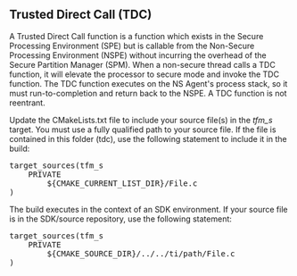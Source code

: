 ## Trusted Direct Call (TDC)

A Trusted Direct Call function is a function which exists in the Secure
Processing Environment (SPE) but is callable from the Non-Secure Processing
Environment (NSPE) without incurring the overhead of the Secure Partition
Manager (SPM). When a non-secure thread calls a TDC function, it will elevate
the processor to secure mode and invoke the TDC function. The TDC function
executes on the NS Agent's process stack, so it must run-to-completion and
return back to the NSPE. A TDC function is not reentrant.

Update the CMakeLists.txt file to include your source file(s) in the *tfm_s*
target. You must use a fully qualified path to your source file. If the file is
contained in this folder (tdc), use the following statement to include it in the
build:

<pre>
target_sources(tfm_s
    PRIVATE
        ${CMAKE_CURRENT_LIST_DIR}/File.c
)
</pre>

The build executes in the context of an SDK environment. If your source
file is in the SDK/source repository, use the following statement:

<pre>
target_sources(tfm_s
    PRIVATE
        ${CMAKE_SOURCE_DIR}/../../ti/path/File.c
)
</pre>
